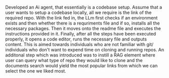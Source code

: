 Developed an Ai agent, that essentially is a codebase setup. Assume that a user wants to setup a codebase locally, 
all we require is the link of the required repo. With the link fed in, the LLm first checks if an environment exists and then whether there is a requriments file and if so,
installs all the necessary packages. Then it moves onto the readme file and executes the instructions provided in it.
Finally, after all the steps have been executed properly, it opens a code editor, runs the necessary file and outputs content.
This is aimed towards individuals who are not familiar with git/ individuals who don't want to expend time on cloning and running repos.
An additonal step which was introduced was to instill a RAG element where user can query what type of repo they would like to clone and the documents search would yield the most popular links from which we can select the one we liked most.
